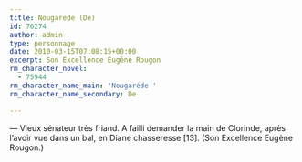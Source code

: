 ```yaml
---
title: Nougaréde (De)
id: 76274
author: admin
type: personnage
date: 2010-03-15T07:08:15+00:00
excerpt: Son Excellence Eugène Rougon
rm_character_novel:
  - 75944
rm_character_name_main: 'Nougaréde '
rm_character_name_secondary: De

---
```

— Vieux sénateur très friand. A failli demander la main de Clorinde, après l&rsquo;avoir vue dans un bal, en Diane chasseresse [13]. (Son Excellence Eugène Rougon.)